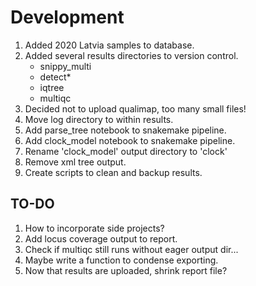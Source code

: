 # Development

1. Added 2020 Latvia samples to database.
1. Added several results directories to version control.
    - snippy_multi
    - detect*
    - iqtree
    - multiqc
1. Decided not to upload qualimap, too many small files!
1. Move log directory to within results.
1. Add parse_tree notebook to snakemake pipeline.
1. Add clock_model notebook to snakemake pipeline.
1. Rename 'clock_model' output directory to 'clock'
1. Remove xml tree output.
1. Create scripts to clean and backup results.

## TO-DO

1. How to incorporate side projects?
1. Add locus coverage output to report.
1. Check if multiqc still runs without eager output dir...
1. Maybe write a function to condense exporting.
1. Now that results are uploaded, shrink report file?
